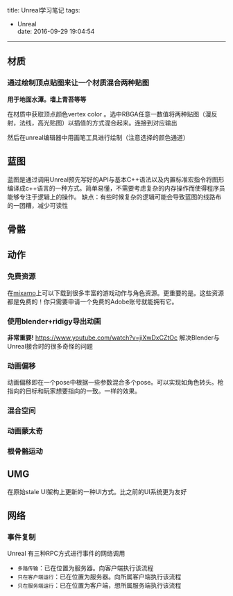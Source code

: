 title: Unreal学习笔记
tags:
  - Unreal  
date: 2016-09-29 19:04:54

---

## 材质 ##
### 通过绘制顶点贴图来让一个材质混合两种贴图 ###
**用于地面水潭。墙上青苔等等**

在材质中获取顶点颜色vertex color 。选中RBGA任意一数值将两种贴图（漫反射，法线，高光贴图）以插值的方式混合起来。连接到对应输出

然后在unreal编辑器中用画笔工具进行绘制（注意选择的颜色通道）

## 蓝图 ##

蓝图是通过调用Unreal预先写好的API与基本C++语法以及内置标准宏指令将图形编译成c++语言的一种方式。简单易懂，不需要考虑复杂的内存操作而使得程序员能够专注于逻辑上的操作。
缺点：有些时候复杂的逻辑可能会导致蓝图的线路布的一团糟，减少可读性

## 骨骼 ##

## 动作 ##

### 免费资源 ###

在[mixamo](https://www.mixamo.com/)上可以下载到很多丰富的游戏动作与角色资源。更重要的是。这些资源都是免费的！你只需要申请一个免费的Adobe账号就能拥有它。

### 使用blender+ridigy导出动画 ###
**非常重要!**
https://www.youtube.com/watch?v=jiXwDxCZtOc
解决Blender与Unreal接合时的很多奇怪的问题

### 动画偏移 ###

动画偏移即在一个pose中根据一些参数混合多个pose。可以实现如角色转头。枪指向的目标和玩家想要指向的一致。一样的效果。

### 混合空间 ###
### 动画蒙太奇 ###
### 根骨骼运动 ###

## UMG ##

在原始stale UI架构上更新的一种UI方式。比之前的UI系统更为友好

## 网络 ##
### 事件复制 ###
Unreal 有三种RPC方式进行事件的网络调用

- `多路传输`：已在位置为服务器。向客户端执行该流程
- `只在客户端运行`：已在位置为服务器。向所属客户端执行该流程
- `只在服务端运行`：已在位置为客户端，想所属服务端执行该流程
